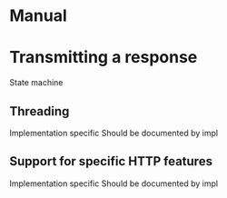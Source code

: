 # Manual

# Transmitting a response
State machine

## Threading
Implementation specific
Should be documented by impl

## Support for specific HTTP features
Implementation specific
Should be documented by impl 